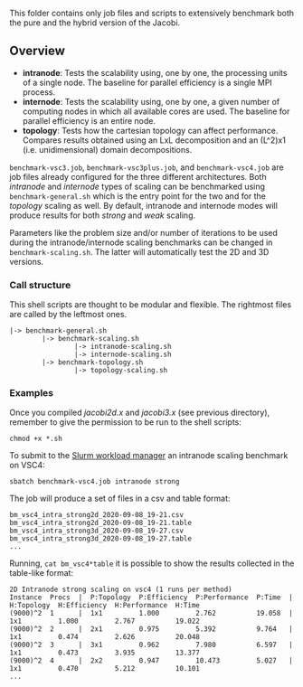 This folder contains only job files and scripts to extensively benchmark both the
pure and the hybrid version of the Jacobi.

## Overview
- **intranode**: Tests the scalability using, one by one, the processing units of a single node.
The baseline for parallel efficiency is a single MPI process.
- **internode**: Tests the scalability using, one by one, a given number of computing nodes in which all available cores
are used. The baseline for parallel efficiency is an entire node.
- **topology**: Tests how the cartesian topology can affect performance. Compares results obtained using an LxL decomposition
and an (L^2)x1 (i.e. unidimensional) domain decompositions.

`benchmark-vsc3.job`, `benchmark-vsc3plus.job`, and `benchmark-vsc4.job` are job files already configured
for the three different architectures.
Both _intranode_ and _internode_ types of scaling can be benchmarked using `benchmark-general.sh` which is
the entry point for the two and for the _topology_ scaling as well.
By default, intranode and internode modes will produce results for both _strong_ and _weak_ scaling.

Parameters like the problem size and/or number of iterations to be used during the intranode/internode scaling benchmarks
can be changed in `benchmark-scaling.sh`. The latter will automatically test the 2D and 3D versions.

### Call structure

This shell scripts are thought to be modular and flexible. The rightmost files are called by the leftmost ones.

```
|-> benchmark-general.sh
        |-> benchmark-scaling.sh
                |-> intranode-scaling.sh
                |-> internode-scaling.sh
        |-> benchmark-topology.sh
                |-> topology-scaling.sh 
```

### Examples

Once you compiled _jacobi2d.x_ and _jacobi3.x_ (see previous directory), remember to give the permission
to be run to the shell scripts:
```
chmod +x *.sh
```

To submit to the [Slurm workload manager](https://slurm.schedmd.com/documentation.html) an intranode scaling benchmark on VSC4:
```
sbatch benchmark-vsc4.job intranode strong
```

The job will produce a set of files in a csv and table format:
```
bm_vsc4_intra_strong2d_2020-09-08_19-21.csv
bm_vsc4_intra_strong2d_2020-09-08_19-21.table
bm_vsc4_intra_strong3d_2020-09-08_19-27.csv
bm_vsc4_intra_strong3d_2020-09-08_19-27.table
...
```

Running, `cat bm_vsc4*table` it is possible to show the results collected in the table-like format:
```
2D Intranode strong scaling on vsc4 (1 runs per method)
Instance  Procs  |  P:Topology  P:Efficiency  P:Performance  P:Time  |  H:Topology  H:Efficiency  H:Performance  H:Time
(9000)^2  1      |  1x1         1.000         2.762          19.058  |  1x1         1.000         2.767          19.022
(9000)^2  2      |  2x1         0.975         5.392          9.764   |  1x1         0.474         2.626          20.048
(9000)^2  3      |  3x1         0.962         7.980          6.597   |  1x1         0.473         3.935          13.377
(9000)^2  4      |  2x2         0.947         10.473         5.027   |  1x1         0.470         5.212          10.101
...
```
